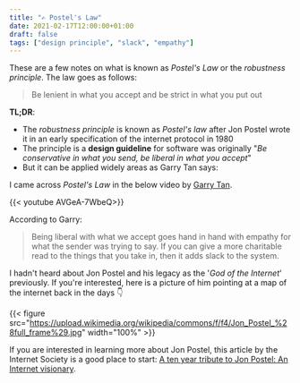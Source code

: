 ```yaml
---
title: "✍️ Postel's Law"
date: 2021-02-17T12:00:00+01:00
draft: false
tags: ["design principle", "slack", "empathy"]
---
```


These are a few notes on what is known as _Postel's Law_ or the _robustness principle_. The law goes as follows:

> Be lenient in what you accept and be strict in what you put out

**TL;DR**:

* The _robustness principle_ is known as _Postel's law_ after Jon Postel wrote it in an early specification of the internet protocol in 1980
* The principle is a **design guideline** for software was originally "_Be conservative in what you send, be liberal in what you accept_"
* But it can be applied widely areas as Garry Tan says:

I came across _Postel's Law_ in the below video by [Garry Tan](https://blog.garrytan.com/about-me).

{{< youtube AVGeA-7WbeQ>}}

According to Garry:
> Being liberal with what we accept goes hand in hand with empathy for what the sender was trying to say. If you can give a more charitable read to the things that you take in, then it adds slack to the system.

I hadn't heard about Jon Postel and his legacy as the '_God of the Internet_' previously. If you're interested, here is a picture of him pointing at a map of the internet back in the days 👇

{{< figure src="https://upload.wikimedia.org/wikipedia/commons/f/f4/Jon_Postel_%28full_frame%29.jpg" width="100%" >}}

If you are interested in learning more about Jon Postel, this article by the Internet Society is a good place to start: [A ten year tribute to Jon Postel: An Internet visionary](https://www.google.com/url?q=https%3A%2F%2Fwww.internetsociety.org%2Fgrants-and-awards%2Fpostel-service-award%2Ften-year-tribute-jon-postel%2F&sa=D).
